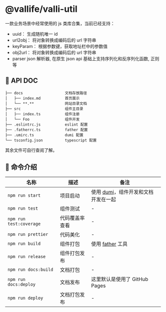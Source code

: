 # @vallife/valli-util

一款业务场景中经常使用的 js 类库合集，当前已经支持：

- uuid： 生成随机唯一 id
- url2obj： 将对象转换成编码后的 url 字符串
- keyParam： 根据参数键，获取地址栏中的参数值
- obj2url： 将对象转换成编码后的 url 字符串
- parser json 解析器, 在原生 json api 基础上支持序列化和反序列化函数, 正则等

## 📒 API DOC

```
├── docs                   文档存放路径
│   ├── index.md           首页展示
│   └── **.**              网站目录文档
├── src                    组件主目录
│   ├── index.ts           组件注册
│   └── Foo                组件开发
├── .eslintrc.js           eslint 配置
├── .fatherrc.ts           father 配置
├── .umirc.ts              dumi 配置
└── tsconfig.json          typescript 配置
```

其余文件可自行查阅了解。

## 🤖 命令介绍

| 名称                    | 描述           | 备注                                                                 |
| ----------------------- | -------------- | -------------------------------------------------------------------- |
| `npm run start`         | 项目启动       | 使用 [dumi](https://github.com/umijs/dumi)，组件开发和文档开发在一起 |
| `npm run test`          | 组件测试       | -                                                                    |
| `npm run test:coverage` | 代码覆盖率查看 | -                                                                    |
| `npm run prettier`      | 代码美化       | -                                                                    |
| `npm run build`         | 组件打包       | 使用 [father](https://github.com/umijs/father) 工具                  |
| `npm run release`       | 组件打包发布   | -                                                                    |
| `npm run docs:build`    | 文档打包       | -                                                                    |
| `npm run docs:deploy`   | 文档发布       | 这里默认是使用了 GitHub Pages                                        |
| `npm run deploy`        | 文档打包发布   | -                                                                    |
